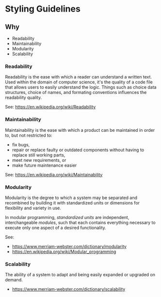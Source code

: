 # Styling Guidelines

## Why

* Readability
* Maintainability
* Modularity
* Scalability

### Readability

Readability is the ease with which a reader can understand a written text. Used within the domain of computer science, it's the quality of a code file that allows users to easily understand the logic. Things such as choice data structures, choice of names, and formating conventions influences the readability quality.

See: https://en.wikipedia.org/wiki/Readability

### Maintainability

Maintainability is the ease with which a product can be maintained in order to, but not restricted to:

* fix bugs,
* repair or replace faulty or outdated components without having to replace still working parts,
* meet new requirements, or
* make future maintenance easier

See: https://en.wikipedia.org/wiki/Maintainability

### Modularity

Modularity is the degree to which a system may be separated and recombined by building it with standardized units or dimensions for flexibility and variety in use.

In modular programming, *standardized units* are independent, interchangeable *modules*, such that each contains everything necessary to execute only one aspect of a desired functionality.

See:

* https://www.merriam-webster.com/dictionary/modularity
* https://en.wikipedia.org/wiki/Modular_programming

### Scalability

The ability of a system to adapt and being easily expanded or upgraded on demand.

* https://www.merriam-webster.com/dictionary/scalability
